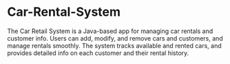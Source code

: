 # Car-Rental-System
The Car Retail System is a Java-based app for managing car rentals and customer info. Users can add, modify, and remove cars and customers, and manage rentals smoothly. The system tracks available and rented cars, and provides detailed info on each customer and their rental history.

